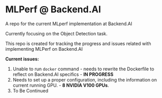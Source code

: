 # MLPerf @ Backend.AI
A repo for the current MLperf implementation at Backend.AI


Currently focusing on the Object Detection task.

This repo is created for tracking the progress and issues related with implementing MLPerf on Backend.AI


**Current issues:**


1. Unable to run `docker` command - needs to rewrite the Dockerfile to reflect on Backend.AI specifics - **IN PROGRESS**
2. Needs to set up a proper configuration, including the information on current running GPU. - **8 NVIDIA V100 GPUs**.
3. To Be Continued

